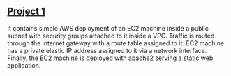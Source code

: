 ## [Project 1](https://www.youtube.com/watch?v=SLB_c_ayRMo)
It contains simple AWS deployment of an EC2 machine inside a public subnet with security groups attached to it inside a VPC. Traffic is routed through the internet gateway with a route table assigned to it. EC2 machine has a private elastic IP address assigned to it via a network interface. Finally, the EC2 machine is deployed with apache2 serving a static web application.